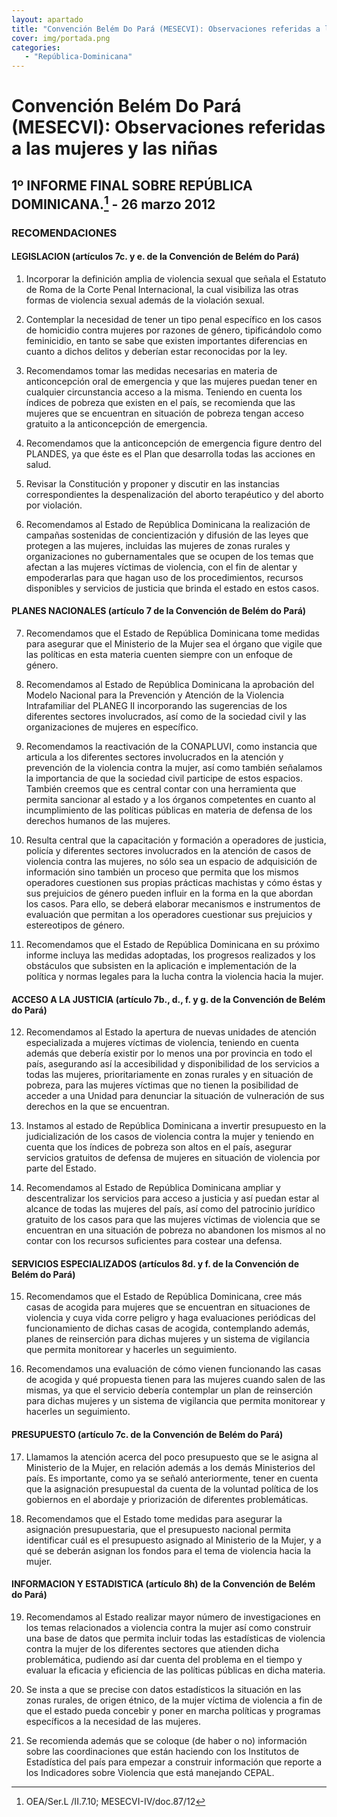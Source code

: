 ```yaml
---
layout: apartado
title: "Convención Belém Do Pará (MESECVI): Observaciones referidas a las mujeres y las niñas"
cover: img/portada.png
categories:
   - "República-Dominicana"
---
```

# Convención Belém Do Pará (MESECVI): Observaciones referidas a las mujeres y las niñas

## 1º INFORME FINAL SOBRE REPÚBLICA DOMINICANA.[^836] - 26 marzo 2012

### RECOMENDACIONES

#### LEGISLACION (artículos 7c. y e. de la Convención de Belém do Pará)

1. Incorporar la definición amplia de violencia sexual que señala el
Estatuto de Roma de la Corte Penal Internacional, la cual visibiliza las
otras formas de violencia sexual además de la violación sexual.

2. Contemplar la necesidad de tener un tipo penal específico en los casos
de homicidio contra mujeres por razones de género, tipificándolo como
feminicidio, en tanto se sabe que existen importantes diferencias en cuanto
a dichos delitos y deberían estar reconocidas por la ley.

3. Recomendamos tomar las medidas necesarias en materia de anticoncepción
oral de emergencia y que las mujeres puedan tener en cualquier
circunstancia acceso a la misma. Teniendo en cuenta los índices de pobreza
que existen en el país, se recomienda que las mujeres que se encuentran en
situación de pobreza tengan acceso gratuito a la anticoncepción de
emergencia.

4. Recomendamos que la anticoncepción de emergencia figure dentro del
PLANDES, ya que éste es el Plan que desarrolla todas las acciones en salud.

5. Revisar la Constitución y proponer y discutir en las instancias
correspondientes la despenalización del aborto terapéutico y del aborto por
violación.

6. Recomendamos al Estado de República Dominicana la realización de
campañas sostenidas de concientización y difusión de las leyes que protegen
a las mujeres, incluidas las mujeres de zonas rurales y organizaciones no
gubernamentales que se ocupen de los temas que afectan a las mujeres
víctimas de violencia, con el fin de alentar y empoderarlas para que hagan
uso de los procedimientos, recursos disponibles y servicios de justicia que
brinda el estado en estos casos.

#### PLANES NACIONALES (artículo 7 de la Convención de Belém do Pará)

7. Recomendamos que el Estado de República Dominicana tome medidas para
asegurar que el Ministerio de la Mujer sea el órgano que vigile que las
políticas en esta materia cuenten siempre con un enfoque de género.

8. Recomendamos al Estado de República Dominicana la aprobación del Modelo
Nacional para la Prevención y Atención de la Violencia Intrafamiliar del
PLANEG II incorporando las sugerencias de los diferentes sectores
involucrados, así como de la sociedad civil y las organizaciones de mujeres
en específico.

9. Recomendamos la reactivación de la CONAPLUVI, como instancia que
articula a los diferentes sectores involucrados en la atención y prevención
de la violencia contra la mujer, así como también señalamos la importancia
de que la sociedad civil participe de estos espacios. También creemos que
es central contar con una herramienta que permita sancionar al estado y a
los órganos competentes en cuanto al incumplimiento de las políticas
públicas en materia de defensa de los derechos humanos de las mujeres.

10. Resulta central que la capacitación y formación a operadores de
justicia, policía y diferentes sectores involucrados en la atención de
casos de violencia contra las mujeres, no sólo sea un espacio de
adquisición de información sino también un proceso que permita que los
mismos operadores cuestionen sus propias prácticas machistas y cómo éstas y
sus prejuicios de género pueden influir en la forma en la que abordan los
casos. Para ello, se deberá elaborar mecanismos e instrumentos de
evaluación que permitan a los operadores cuestionar sus prejuicios y
estereotipos de género.

11. Recomendamos que el Estado de República Dominicana en su próximo
informe incluya las medidas adoptadas, los progresos realizados y los
obstáculos que subsisten en la aplicación e implementación de la política y
normas legales para la lucha contra la violencia hacia la mujer.

#### ACCESO A LA JUSTICIA (artículo 7b., d., f. y g. de la Convención de Belém do Pará)

12. Recomendamos al Estado la apertura de nuevas unidades de atención
especializada a mujeres víctimas de violencia, teniendo en cuenta además
que debería existir por lo menos una por provincia en todo el país,
asegurando así la accesibilidad y disponibilidad de los servicios a todas
las mujeres, prioritariamente en zonas rurales y en situación de pobreza,
para las mujeres víctimas que no tienen la posibilidad de acceder a una
Unidad para denunciar la situación de vulneración de sus derechos en la que
se encuentran.

13. Instamos al estado de República Dominicana a invertir presupuesto en la
judicialización de los casos de violencia contra la mujer y teniendo en
cuenta que los índices de pobreza son altos en el país, asegurar servicios
gratuitos de defensa de mujeres en situación de violencia por parte del
Estado.

14. Recomendamos al Estado de República Dominicana ampliar y descentralizar
los servicios para acceso a justicia y así puedan estar al alcance de todas
las mujeres del país, así como del patrocinio jurídico gratuito de los
casos para que las mujeres víctimas de violencia que se encuentran en una
situación de pobreza no abandonen los mismos al no contar con los recursos
suficientes para costear una defensa.

#### SERVICIOS ESPECIALIZADOS (artículos 8d. y f. de la Convención de Belém do Pará)

15. Recomendamos que el Estado de República Dominicana, cree más casas de
acogida para mujeres que se encuentran en situaciones de violencia y cuya
vida corre peligro y haga evaluaciones periódicas del funcionamiento de
dichas casas de acogida, contemplando además, planes de reinserción para
dichas mujeres y un sistema de vigilancia que permita monitorear y hacerles
un seguimiento.

16. Recomendamos una evaluación de cómo vienen funcionando las casas de
acogida y qué propuesta tienen para las mujeres cuando salen de las mismas,
ya que el servicio debería contemplar un plan de reinserción para dichas
mujeres y un sistema de vigilancia que permita monitorear y hacerles un
seguimiento.

#### PRESUPUESTO (artículo 7c. de la Convención de Belém do Pará)

17. Llamamos la atención acerca del poco presupuesto que se le asigna al
Ministerio de la Mujer, en relación además a los demás Ministerios del
país. Es importante, como ya se señaló anteriormente, tener en cuenta que
la asignación presupuestal da cuenta de la voluntad política de los
gobiernos en el abordaje y priorización de diferentes problemáticas.

18. Recomendamos que el Estado tome medidas para asegurar la asignación
presupuestaria, que el presupuesto nacional permita identificar cuál es el
presupuesto asignado al Ministerio de la Mujer, y a qué se deberán asignan
los fondos para el tema de violencia hacia la mujer.

#### INFORMACION Y ESTADISTICA (artículo 8h) de la Convención de Belém do Pará)

19. Recomendamos al Estado realizar mayor número de investigaciones en los
temas relacionados a violencia contra la mujer así como construir una base
de datos que permita incluir todas las estadísticas de violencia contra la
mujer de los diferentes sectores que atienden dicha problemática, pudiendo
así dar cuenta del problema en el tiempo y evaluar la eficacia y eficiencia
de las políticas públicas en dicha materia.

20. Se insta a que se precise con datos estadísticos la situación en las
zonas rurales, de origen étnico, de la mujer víctima de violencia a fin de
que el estado pueda concebir y poner en marcha políticas y programas
específicos a la necesidad de las mujeres.

21. Se recomienda además que se coloque (de haber o no) información sobre
las coordinaciones que están haciendo con los Institutos de Estadística del
país para empezar a construir información que reporte a los Indicadores
sobre Violencia que está manejando CEPAL.

[^836]: OEA/Ser.L /II.7.10; MESECVI-IV/doc.87/12
